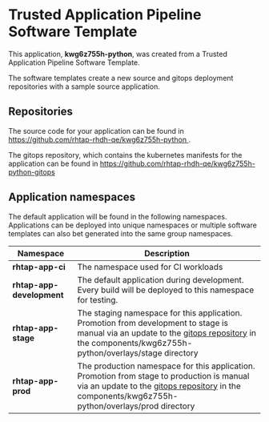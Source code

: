 # Trusted Application Pipeline Software Template

This application, **kwg6z755h-python**, was created from a Trusted Application Pipeline Software Template.

The software templates create a new source and gitops deployment repositories with a sample source application. 

## Repositories

The source code for your application can be found in [https://github.com/rhtap-rhdh-qe/kwg6z755h-python ](https://github.com/rhtap-rhdh-qe/kwg6z755h-python ).
 
The gitops repository, which contains the kubernetes manifests for the application can be found in 
[https://github.com/rhtap-rhdh-qe/kwg6z755h-python-gitops ](https://github.com/rhtap-rhdh-qe/kwg6z755h-python-gitops ) 

## Application namespaces 

The default application will be found in the following namespaces. Applications can be deployed into unique namespaces or multiple software templates can also bet generated into the same group namespaces.  

|  Namespace   |  Description   |  
| -------- | -------- |
| **rhtap-app-ci** | The namespace used for CI workloads |
| **rhtap-app-development** | The default application during development. Every build will be deployed to this namespace for testing. |
| **rhtap-app-stage** | The staging namespace for this application. Promotion from development to stage is manual via an update to the [gitops repository](https://github.com/rhtap-rhdh-qe/kwg6z755h-python-gitops ) in the components/kwg6z755h-python/overlays/stage directory |
| **rhtap-app-prod** | The production namespace for this application. Promotion from stage to production is manual via an update to the [gitops repository](https://github.com/rhtap-rhdh-qe/kwg6z755h-python-gitops ) in the components/kwg6z755h-python/overlays/prod directory |
